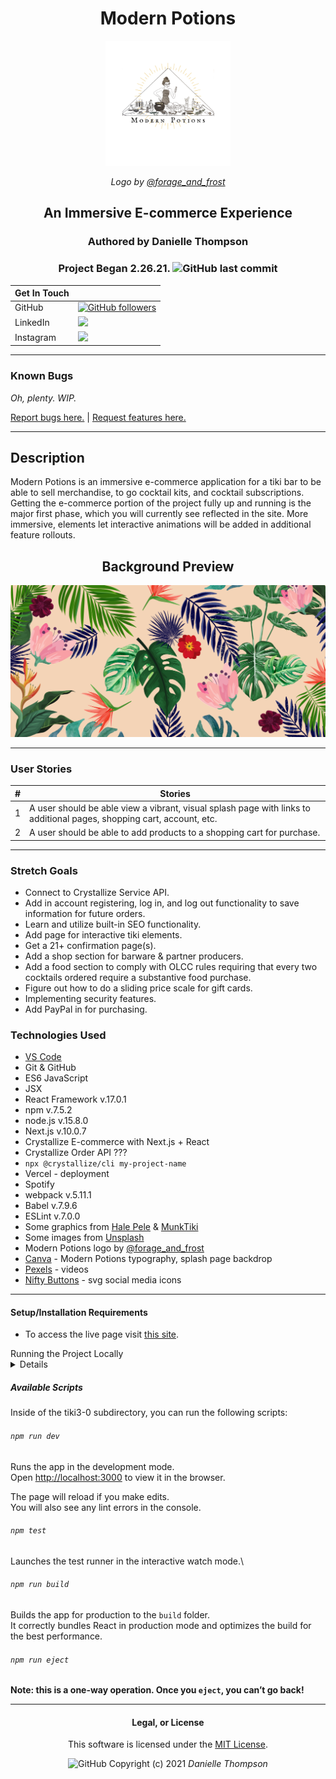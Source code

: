 <div align="center">

# Modern Potions

<img src="tiki3-0/img/ModernPotionsLogo.png" alt="Modern Potions logo" width="200px" height="auto">

_Logo by [@forage_and_frost](https://www.instagram.com/forage_and_frost/)_

## An Immersive E-commerce Experience

### Authored by Danielle Thompson

### Project Began 2.26.21. ![GitHub last commit](https://img.shields.io/github/last-commit/danitcodes/-capstone)

|  Get In Touch 	|   	|
|---	|---	|
|  GitHub 	|  <a href="https://github.com/danitcodes"> ![GitHub followers](https://img.shields.io/github/followers/danitcodes?style=social)	</a>  |
|  LinkedIn 	|  <a href="https://linkedin.com/in/danielle-thompson74"> <img src="https://img.shields.io/badge/-LinkedIn-black.svg?style=plastic&logo=linkedin&colorB=2867B2"></a>	|
|  Instagram 	|  <a href="https://www.instagram.com/modernpotions.pdx/"><img src="https://img.shields.io/badge/-Instagram-black.svg?style=flat&logo=instagram&logoColor=white&colorB=E4405F"></a>	|

</div>

---

### Known Bugs

_Oh, plenty. WIP._

[Report bugs here.](https://github.com/danitcodes/-capstone/issues) | [Request features here.](https://github.com/danitcodes/-capstone/issues)

___

## Description

Modern Potions is an immersive e-commerce application for a tiki bar to be able to sell merchandise, to go cocktail kits, and cocktail subscriptions. Getting the e-commerce portion of the project fully up and running is the major first phase, which you will currently see reflected in the site. More immersive, elements let interactive animations will be added in additional feature rollouts.

<div align="center">

## Background Preview

<img src="tiki3-0/img/MP-immersive.png" alt="Back drop preview for webpage" width="550px" height="auto">

</div>

---

### User Stories

|  # 	|  Stories 	|
|---	|---	|
|  1 	|  A user should be able view a vibrant, visual splash page with links to additional pages, shopping cart, account, etc. 	|
|  2 	|   A user should be able to add products to a shopping cart for purchase. 	|

---

### Stretch Goals

- Connect to Crystallize Service API.
- Add in account registering, log in, and log out functionality to save information for future orders.
- Learn and utilize built-in SEO functionality.
- Add page for interactive tiki elements.
- Get a 21+ confirmation page(s).
- Add a shop section for barware & partner producers.
- Add a food section to comply with OLCC rules requiring that every two cocktails ordered require a substantive food purchase.
- Figure out how to do a sliding price scale for gift cards.
- Implementing security features.
- Add PayPal in for purchasing.

### Technologies Used

- [VS Code](https://code.visualstudio.com/download)
- Git & GitHub
- ES6 JavaScript
- JSX
- React Framework v.17.0.1
- npm v.7.5.2
- node.js v.15.8.0
- Next.js v.10.0.7
- Crystallize E-commerce with Next.js + React
- Crystallize Order API ???
- `npx @crystallize/cli my-project-name`
- Vercel - deployment
- Spotify
- webpack v.5.11.1
- Babel v.7.9.6
- ESLint v.7.0.0
- Some graphics from [Hale Pele](halepele.com) & [MunkTiki](munktiki.com)
- Some images from [Unsplash](unsplash.com)
- Modern Potions logo by [@forage_and_frost](https://www.instagram.com/forage_and_frost/)
- [Canva](canva.com) - Modern Potions typography, splash page backdrop
- [Pexels](pexels.com) - videos
- [Nifty Buttons](https://www.niftybuttons.com/) - svg social media icons

---

#### Setup/Installation Requirements

- To access the live page visit [this site](https://capstone-roan.vercel.app/).

<summary> Running the Project Locally </summary>

<details>

###### For Mac Users

- Access Terminal in your Finder, and open a new window.
- Install the package manager in the Terminal, [Homebrew](https://brew.sh/), on your device by entering this line of code:
`$ /usr/bin/ruby -e "$(curl -fsSL https://raw.githubusercontent.com/Homebrew/install/master/install)"`.
- Once homebrew is installed, install Git, a version control system for code writers, with this line of code: `brew install git`.
- Now, install Node.js through Homebrew with the following command: `brew install node`.
- Confirm that node and npm (Node's package manager that is automatically installed alongside Node) are on your working system with two command lines `node -v` & `npm -v`, respectively returning something resembling `v14.5.0` & `6.14.5` (or higher).

###### For Windows Users

- Open a new Command Prompt window by typing "Cmd" in your computer's search bar.
- Determine whether you have 32-bit or 64-bit Windows by following these [instructions](https://support.microsoft.com/en-us/help/13443/windows-which-version-am-i-running).
- Go to [Git Bash](https://gitforwindows.org/), click on the "Download" button, and download the corresponding exe file from the Git for Windows site.
- Follow the instructions in the set up menu.
- Go to the [Node.js website](https://nodejs.org/en/download/) and download the appropriate source code for your Windows operating system.

###### Cloning the Project

- If you are an Epicodus instructor, prospective employer, or personal friend, and you want to run this specific project locally, please contact me for user access keys at modernpotions.pdx@gmail.com.
- Go to this [GitHub repository](https://github.com/danitcodes/-capstone) and click the green 'Code' button.
- In your CLI, after navigating to the Desktop with `cd Desktop`, clone this application with the following command:`git clone https://github.com/danitcodes/-capstone.git`.
- (Optional) If you would like to save your own copy to your GitHub account, click the "Fork" button in the upper right hand corner of the main repository page.
- Navigate to the folder 'capstone' from your CLI with the command `cd capstone`.
- Open the project in the code editing application of your choice, like VS Code, by running the command `code .`.

###### Additional Files Needed for Project to Run

Additionally, a file will also need to be added to the tiki3-0/_repo-utils folder.

- Name the file 'bootstrap-tiki-shapes.js'.
- Next add in the following code snippet:

    <details>
      <summary>Code snippet here.</summary>

    ```js
    /**
     * When run, this file will inject shapes to your tenant that is required for the
    * frntr boilerplate to look properly
    */

    //Your tenant id (not identifier). See the tenant tab https://pim.crystallize.com/settings/tenants
    const TENANT_ID = 'YOUR-TENENT-ID-HERE';

    // Add your tokens https://pim.crystallize.com/settings/access-tokens
    const ACCESS_TOKEN_ID = 'YOUR-ACCESS-TOKEN-HERE';
    const ACCESS_TOKEN_SECRET = 'YOUR-ACCESS-TOKEN-SECRET-HERE';

    const coreUrl = 'https://pim.crystallize.com/graphql';
    const fetch = require('node-fetch');

    const {
      buildCreateShapeMutation,
      shapeTypes,
      componentTypes
    } = require('@crystallize/import-utilities');

    const Product = {
      tenantId: TENANT_ID,
      name: 'Product',
      identifier: 'frntr-product',
      type: shapeTypes.product,
      components: [
        {
          id: 'summary',
          name: 'Summary',
          type: componentTypes.richText
        },
        {
          id: 'Specs',
          name: 'Specs',
          type: componentTypes.propertiesTable
        },
        {
          id: 'description',
          name: 'Description',
          type: componentTypes.paragraphCollection
        },
        {
          id: 'related-products',
          name: 'Related products',
          type: componentTypes.itemRelations
        }
      ]
    };

    const Folder = {
      tenantId: TENANT_ID,
      name: 'Folder',
      identifier: 'frntr-folder',
      type: shapeTypes.folder,
      components: [
        {
          id: 'title',
          name: 'Title',
          type: componentTypes.singleLine
        },
        {
          id: 'brief',
          name: 'Brief',
          type: componentTypes.richText
        },
        {
          id: 'body',
          name: 'Body',
          type: componentTypes.paragraphCollection
        },
        {
          id: 'stackable-content',
          name: 'Stackable content',
          type: componentTypes.itemRelations
        }
      ]
    };

    const Article = {
      tenantId: TENANT_ID,
      name: 'Article',
      identifier: 'frntr-article',
      type: shapeTypes.document,
      components: [
        {
          id: 'title',
          name: 'Title',
          type: componentTypes.singleLine
        },
        {
          id: 'image',
          name: 'Image',
          type: componentTypes.images
        },
        {
          id: 'intro',
          name: 'Intro',
          type: componentTypes.richText
        },
        {
          id: 'body',
          name: 'Body',
          type: componentTypes.paragraphCollection
        },
        {
          id: 'video',
          name: 'Video',
          type: componentTypes.videos
        },
        {
          id: 'featured',
          name: 'Featured',
          type: componentTypes.itemRelations
        }
      ]
    };

    const Banner = {
      tenantId: TENANT_ID,
      name: 'Banner',
      identifier: 'frntr-banner',
      type: shapeTypes.document,
      components: [
        {
          id: 'title',
          name: 'Title',
          type: componentTypes.singleLine
        },
        {
          id: 'description',
          name: 'Description',
          type: componentTypes.richText
        },
        {
          id: 'link',
          name: 'Link',
          type: componentTypes.singleLine
        },
        {
          id: 'link-text',
          name: 'Link text',
          type: componentTypes.singleLine
        },
        {
          id: 'image',
          name: 'Image',
          type: componentTypes.images
        },
        {
          id: 'add-text-as-overlay',
          name: 'Add text as overlay',
          type: componentTypes.boolean
        }
      ]
    };

    const Collection = {
      tenantId: TENANT_ID,
      name: 'Collection',
      identifier: 'frntr-collection',
      type: shapeTypes.document,
      components: [
        {
          id: 'title',
          name: 'Title',
          type: componentTypes.singleLine
        },
        {
          id: 'description',
          name: 'Description',
          type: componentTypes.richText
        },
        {
          id: 'content',
          name: 'Content',
          type: componentTypes.componentChoice,
          config: {
            componentChoice: {
              choices: [
                {
                  id: 'items',
                  name: 'Items',
                  type: componentTypes.itemRelations
                },
                {
                  id: 'grid',
                  name: 'Grid',
                  type: componentTypes.gridRelations
                }
              ]
            }
          }
        }
      ]
    };

    const shapesToInject = [Banner, Article, Folder, Product, Collection];
    (async function injectFurnitureShapes() {
      if (!TENANT_ID) {
        console.log('\x1b[31m', `Missing tenant id`);
        return;
      }
      if (!ACCESS_TOKEN_ID || !ACCESS_TOKEN_SECRET) {
        console.log('\x1b[31m', `Missing token`);
        return;
      }
      let fails = 0;
      for (let i = 0; i < shapesToInject.length; i++) {
        const mutation = buildCreateShapeMutation(shapesToInject[i]);
        const response = await simplyFetchFromGraph({ query: mutation });
        const { errors } = response;
        if (errors) {
          console.log('\x1b[31m', `${shapesToInject[i].name} failed,`);

          for (let i = 0; i < errors.length; i++) {
            console.log('\x1b[37m', `-${errors[i].message}`);
            fails++;
          }
        } else {
          console.log(
            '\x1b[32m',
            `${shapesToInject[i].name} successfully imported`
          );
        }
      }
      console.log(
        fails > 0 ? '\x1b[31m' : '\x1b[32m',
        `Import completed with ${fails} errors`
      );
    })();

    async function simplyFetchFromGraph({ uri = coreUrl, query, variables }) {
      const body = JSON.stringify({ query, variables });
      const response = await fetch(uri, {
        method: 'post',
        headers: {
          'content-type': 'application/json',
          'x-crystallize-access-token-id': ACCESS_TOKEN_ID,
          'x-crystallize-access-token-secret': ACCESS_TOKEN_SECRET
        },
        body
      });

      if (!response.ok) {
        throw new Error(await response.text());
      }
      return response.json();
    }
    ```

    </details>

- After you have created this file, add in your own API keys to the designated areas.
- Navigate inside of the tiki3-0 subdirectory with the CLI command `cd tiki3-0`.
- Run the command `npm install` to generate the package-lock.json file & node_modules folder.
- Additionally, you will need to create a .env file with the following information:

  <details>
    <summary>.env file snippet.</summary>

    ```env
      NEXT_PUBLIC_CRYSTALLIZE_TENANT_IDENTIFIER=your-tenant-name-here
      NEXT_PUBLIC_SERVICE_API_URL=https://service-api-demo.superfast.shop/api/graphql
      ```

  </details>

- More information on setting up the Crystallize project can be found inside the sub README file within tiki3-0.

</details>

##### Available Scripts

Inside of the tiki3-0 subdirectory, you can run the following scripts:

###### `npm run dev`

Runs the app in the development mode.\
Open [http://localhost:3000](http://localhost:3000) to view it in the browser.

The page will reload if you make edits.\
You will also see any lint errors in the console.

###### `npm test`

Launches the test runner in the interactive watch mode.\

###### `npm run build`

Builds the app for production to the `build` folder.\
It correctly bundles React in production mode and optimizes the build for the best performance.

###### `npm run eject`

**Note: this is a one-way operation. Once you `eject`, you can’t go back!**

___

<div align="center">

#### Legal, or License

This software is licensed under the [MIT License](https://choosealicense.com/licenses/mit/).

![GitHub](https://img.shields.io/github/license/danitcodes/-capstone) Copyright (c) 2021 *_Danielle Thompson_*

</div>
